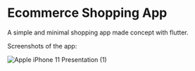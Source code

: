 # Ecommerce Shopping App 

A simple and minimal shopping app made concept with flutter.

Screenshots of the app:

![Apple iPhone 11 Presentation (1)](https://github.com/user-attachments/assets/46f184aa-c323-476b-ba94-27e886f21243)
